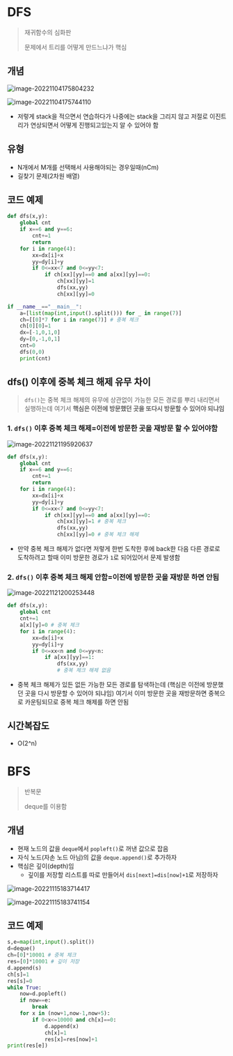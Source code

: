 # DFS

> 재귀함수의 심화판
>
> 문제에서 트리를 어떻게 만드느냐가 핵심

## 개념

![image-20221104175804232](assets/image-20221104175804232.png)

![image-20221104175744110](assets/image-20221104175744110.png)

- 저렇게 stack을 적으면서 연습하다가 나중에는 stack을 그리지 않고 저절로 이진트리가 연상되면서 어떻게 진행되고있는지 알 수 있어야 함

## 유형

- N개에서 M개를 선택해서 사용해야되는 경우일때(nCm)
- 길찾기 문제(2차원 배열) 

## 코드 예제

```python
def dfs(x,y):
    global cnt
    if x==6 and y==6:
        cnt+=1
        return
    for i in range(4):
        xx=dx[i]+x
        yy=dy[i]+y
        if 0<=xx<7 and 0<=yy<7:
            if ch[xx][yy]==0 and a[xx][yy]==0:
                ch[xx][yy]=1
                dfs(xx,yy)
                ch[xx][yy]=0

if __name__=="__main__":
    a=[list(map(int,input().split())) for _ in range(7)]
    ch=[[0]*7 for i in range(7)] # 중복 체크
    ch[0][0]=1
    dx=[-1,0,1,0]
    dy=[0,-1,0,1]
    cnt=0
    dfs(0,0)
    print(cnt)
```

## dfs() 이후에 중복 체크 해제 유무 차이

> `dfs()`는 중복 체크 해제의 유무에 상관없이 가능한 모든 경로를 뿌리 내리면서 실행하는데 여기서 **핵심은 이전에 방문했던 곳을 또다시 방문할 수 있어야 되냐임**

### 1. `dfs()` 이후 중복 체크 해제=이전에 방문한 곳을 재방문 할 수 있어야함

![image-20221121195920637](assets/image-20221121195920637.png)

```python
def dfs(x,y):
    global cnt
    if x==6 and y==6:
        cnt+=1
        return
    for i in range(4):
        xx=dx[i]+x
        yy=dy[i]+y
        if 0<=xx<7 and 0<=yy<7:
            if ch[xx][yy]==0 and a[xx][yy]==0:
                ch[xx][yy]=1 # 중복 체크
                dfs(xx,yy)
                ch[xx][yy]=0 # 중복 체크 해제
```

- 만약 중복 체크 해제가 없다면 저렇게 한번 도착한 후에 back한 다음 다른 경로로 도착하려고 할때 이미 방문한 경로가 `1`로 되어있어서 문제 발생함

### 2. `dfs()` 이후 중복 체크 해제 안함=이전에 방문한 곳을 재방문 하면 안됨

![image-20221121200253448](assets/image-20221121200253448.png)

```python
def dfs(x,y):
    global cnt
    cnt+=1
    a[x][y]=0 # 중복 체크
    for i in range(4):
        xx=dx[i]+x
        yy=dy[i]+y
        if 0<=xx<n and 0<=yy<n:
            if a[xx][yy]==1:
                dfs(xx,yy)
				# 중복 체크 해제 없음
```

- 중복 체크 해제가 있든 없든 가능한 모든 경로를 탐색하는데 (핵심은 이전에 방문했던 곳을 다시 방문할 수 있어야 되냐임) 여기서 이미 방문한 곳을 재방문하면 중복으로 카운팅되므로 중복 체크 해제를 하면 안됨

## 시간복잡도

- O(2^n)

# BFS

> 반복문
>
> deque를 이용함

## 개념

- 현재 노드의 값을 `deque`에서 `popleft()`로 꺼낸 값으로 잡음
- 자식 노드(자손 노드 아님)의 값을 `deque.append()`로 추가하자
- 핵심은 깊이(depth)임
    - 깊이를 저장할 리스트를 따로 만들어서 `dis[next]=dis[now]+1`로 저장하자

![image-20221115183714417](assets/image-20221115183714417.png)

![image-20221115183741154](assets/image-20221115183741154.png)

## 코드 예제

```python
s,e=map(int,input().split())
d=deque()
ch=[0]*10001 # 중복 체크
res=[0]*10001 # 깊이 저장
d.append(s)
ch[s]=1
res[s]=0
while True:
	now=d.popleft()
    if now==e:
    	break
    for x in (now+1,now-1,now+5):
        if 0<x<=10000 and ch[x]==0:
        	d.append(x)
            ch[x]=1
            res[x]=res[now]+1
print(res[e])
```

